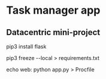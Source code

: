# Task manager app
## Datacentric mini-project

pip3 install flask

pip3 freeze --local > requirements.txt

echo web: python app.py > Procfile